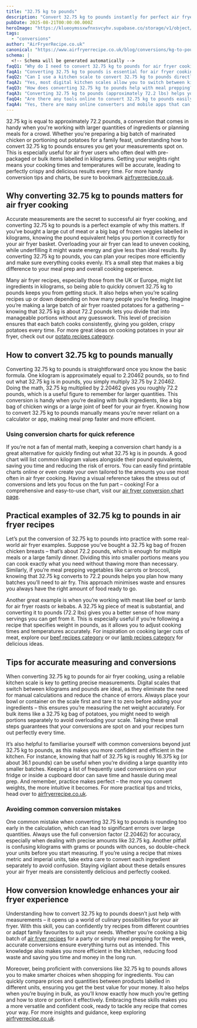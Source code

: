 ```yaml
---
title: "32.75 kg to pounds"
description: "Convert 32.75 kg to pounds instantly for perfect air fryer portions. Get easy charts, tips, and avoid cooking mistakes with our simple guide."
pubDate: 2025-08-21T00:00:00.000Z
heroImage: "https://klueoymssxwfnxsvcyhv.supabase.co/storage/v1/object/public/Shmucket/32-75-kg-to-pounds.webp"
tags:
  - "conversions"
author: "AirFryerRecipe.co.uk"
canonical: "https://www.airfryerrecipe.co.uk/blog/conversions/kg-to-pounds/32-75-kg-to-pounds"
schema: |
  <!-- Schema will be generated automatically -->
faqQ1: "Why do I need to convert 32.75 kg to pounds for air fryer cooking?"
faqA1: "Converting 32.75 kg to pounds is essential for air fryer cooking because many recipes and packaging use different measurement systems. Knowing that 32.75 kg is approximately 72.2 pounds helps you portion ingredients correctly, ensuring even cooking and preventing overloading your air fryer basket. This accuracy leads to better results and more efficient meal preparation."
faqQ2: "Can I use a kitchen scale to convert 32.75 kg to pounds directly?"
faqA2: "Yes, most digital kitchen scales allow you to switch between kilograms and pounds with the press of a button. Simply place your ingredient on the scale, select the desired unit, and it will display the weight in pounds instantly. This eliminates manual calculation errors and makes converting 32.75 kg to pounds quick and effortless for air fryer cooking."
faqQ3: "How does converting 32.75 kg to pounds help with meal prepping?"
faqA3: "Converting 32.75 kg to pounds (approximately 72.2 lbs) helps you divide bulk ingredients into manageable portions for meal prepping. This ensures you only cook what you need, reducing waste and saving time. It also allows you to accurately follow recipes that specify weights in pounds, making your air fryer meals consistent and delicious every time."
faqQ4: "Are there any tools online to convert 32.75 kg to pounds easily?"
faqA4: "Yes, there are many online converters and mobile apps that can instantly convert 32.75 kg to pounds for you. Simply enter the value, and the tool will do the math, giving you the exact pound equivalent. For air fryer-specific conversions and charts, you can also visit resources like airfryerrecipe.co.uk for reliable and easy-to-use guides."
---
```

<p>32.75 kg is equal to approximately 72.2 pounds, a conversion that comes in handy when you're working with larger quantities of ingredients or planning meals for a crowd. Whether you're preparing a big batch of marinated chicken or portioning out potatoes for a family feast, understanding how to convert 32.75 kg to pounds ensures you get your measurements spot on. This is especially useful for air fryer users who often deal with pre-packaged or bulk items labelled in kilograms. Getting your weights right means your cooking times and temperatures will be accurate, leading to perfectly crispy and delicious results every time. For more handy conversion tips and charts, be sure to bookmark <a href=https://www.airfryerrecipe.co.uk/>airfryerrecipe.co.uk</a>.</p>

<h2>Why converting 32.75 kg to pounds matters for air fryer cooking</h2>
<p>Accurate measurements are the secret to successful air fryer cooking, and converting 32.75 kg to pounds is a perfect example of why this matters. If you’ve bought a large cut of meat or a big bag of frozen veggies labelled in kilograms, knowing the pound equivalent helps you portion it correctly for your air fryer basket. Overloading your air fryer can lead to uneven cooking, while underfilling it might waste energy and give less than ideal results. By converting 32.75 kg to pounds, you can plan your recipes more efficiently and make sure everything cooks evenly. It’s a small step that makes a big difference to your meal prep and overall cooking experience.</p>

<p>Many air fryer recipes, especially those from the UK or Europe, might list ingredients in kilograms, so being able to quickly convert 32.75 kg to pounds keeps you from getting stuck. It also helps when you’re scaling recipes up or down depending on how many people you’re feeding. Imagine you’re making a large batch of air fryer roasted potatoes for a gathering – knowing that 32.75 kg is about 72.2 pounds lets you divide that into manageable portions without any guesswork. This level of precision ensures that each batch cooks consistently, giving you golden, crispy potatoes every time. For more great ideas on cooking potatoes in your air fryer, check out our <a href=https://www.airfryerrecipe.co.uk/recipe-category/potatoes>potato recipes category</a>.</p>

<h2>How to convert 32.75 kg to pounds manually</h2>
<p>Converting 32.75 kg to pounds is straightforward once you know the basic formula. One kilogram is approximately equal to 2.20462 pounds, so to find out what 32.75 kg is in pounds, you simply multiply 32.75 by 2.20462. Doing the math, 32.75 kg multiplied by 2.20462 gives you roughly 72.2 pounds, which is a useful figure to remember for larger quantities. This conversion is handy when you’re dealing with bulk ingredients, like a big bag of chicken wings or a large joint of beef for your air fryer. Knowing how to convert 32.75 kg to pounds manually means you’re never reliant on a calculator or app, making meal prep faster and more efficient.</p>

<h3>Using conversion charts for quick reference</h3>
<p>If you’re not a fan of mental math, keeping a conversion chart handy is a great alternative for quickly finding out what 32.75 kg is in pounds. A good chart will list common kilogram values alongside their pound equivalents, saving you time and reducing the risk of errors. You can easily find printable charts online or even create your own tailored to the amounts you use most often in air fryer cooking. Having a visual reference takes the stress out of conversions and lets you focus on the fun part – cooking! For a comprehensive and easy-to-use chart, visit our <a href=https://www.airfryerrecipe.co.uk/air-fryer-conversion-chart>air fryer conversion chart page</a>.</p>

<h2>Practical examples of 32.75 kg to pounds in air fryer recipes</h2>
<p>Let’s put the conversion of 32.75 kg to pounds into practice with some real-world air fryer examples. Suppose you’ve bought a 32.75 kg bag of frozen chicken breasts – that’s about 72.2 pounds, which is enough for multiple meals or a large family dinner. Dividing this into smaller portions means you can cook exactly what you need without thawing more than necessary. Similarly, if you’re meal prepping vegetables like carrots or broccoli, knowing that 32.75 kg converts to 72.2 pounds helps you plan how many batches you’ll need to air fry. This approach minimises waste and ensures you always have the right amount of food ready to go.</p>

<p>Another great example is when you’re working with meat like beef or lamb for air fryer roasts or kebabs. A 32.75 kg piece of meat is substantial, and converting it to pounds (72.2 lbs) gives you a better sense of how many servings you can get from it. This is especially useful if you’re following a recipe that specifies weight in pounds, as it allows you to adjust cooking times and temperatures accurately. For inspiration on cooking larger cuts of meat, explore our <a href=https://www.airfryerrecipe.co.uk/recipe-category/beef>beef recipes category</a> or our <a href=https://www.airfryerrecipe.co.uk/recipe-category/lamb>lamb recipes category</a> for delicious ideas.</p>

<h2>Tips for accurate measuring and conversions</h2>
<p>When converting 32.75 kg to pounds for air fryer cooking, using a reliable kitchen scale is key to getting precise measurements. Digital scales that switch between kilograms and pounds are ideal, as they eliminate the need for manual calculations and reduce the chance of errors. Always place your bowl or container on the scale first and tare it to zero before adding your ingredients – this ensures you’re measuring the net weight accurately. For bulk items like a 32.75 kg bag of potatoes, you might need to weigh portions separately to avoid overloading your scale. Taking these small steps guarantees that your conversions are spot on and your recipes turn out perfectly every time.</p>

<p>It’s also helpful to familiarise yourself with common conversions beyond just 32.75 kg to pounds, as this makes you more confident and efficient in the kitchen. For instance, knowing that half of 32.75 kg is roughly 16.375 kg (or about 36.1 pounds) can be useful when you’re dividing a large quantity into smaller batches. Keeping a list of frequently used conversions on your fridge or inside a cupboard door can save time and hassle during meal prep. And remember, practice makes perfect – the more you convert weights, the more intuitive it becomes. For more practical tips and tricks, head over to <a href=https://www.airfryerrecipe.co.uk/>airfryerrecipe.co.uk</a>.</p>

<h3>Avoiding common conversion mistakes</h3>
<p>One common mistake when converting 32.75 kg to pounds is rounding too early in the calculation, which can lead to significant errors over large quantities. Always use the full conversion factor (2.20462) for accuracy, especially when dealing with precise amounts like 32.75 kg. Another pitfall is confusing kilograms with grams or pounds with ounces, so double-check your units before you start measuring. If you’re using a recipe that mixes metric and imperial units, take extra care to convert each ingredient separately to avoid confusion. Staying vigilant about these details ensures your air fryer meals are consistently delicious and perfectly cooked.</p>

<h2>How conversion knowledge enhances your air fryer experience</h2>
<p>Understanding how to convert 32.75 kg to pounds doesn’t just help with measurements – it opens up a world of culinary possibilities for your air fryer. With this skill, you can confidently try recipes from different countries or adapt family favourites to suit your needs. Whether you’re cooking a big batch of <a href=https://www.airfryerrecipe.co.uk/recipes>air fryer recipes</a> for a party or simply meal prepping for the week, accurate conversions ensure everything turns out as intended. This knowledge also makes you more efficient in the kitchen, reducing food waste and saving you time and money in the long run.</p>

<p>Moreover, being proficient with conversions like 32.75 kg to pounds allows you to make smarter choices when shopping for ingredients. You can quickly compare prices and quantities between products labelled in different units, ensuring you get the best value for your money. It also helps when you’re buying in bulk, as you’ll know exactly how much you’re getting and how to store or portion it effectively. Embracing these skills makes you a more versatile and confident cook, ready to tackle any recipe that comes your way. For more insights and guidance, keep exploring <a href=https://www.airfryerrecipe.co.uk/>airfryerrecipe.co.uk</a>.</p>
